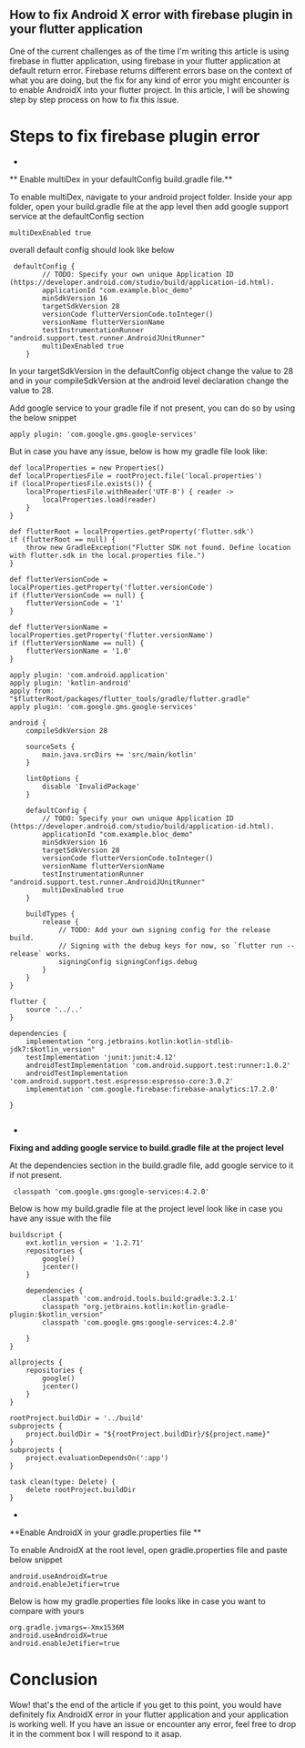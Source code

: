 ## How to fix Android X error with firebase plugin in your flutter application

One of the current challenges as of the time I'm writing this article is using firebase in flutter application, using firebase in your flutter application at default return error. Firebase returns different errors base on the context of what you are doing, but the fix for any kind of error you might encounter is to enable AndroidX into your flutter project.  In this article, I will be showing step by step process on how to fix this issue.

# Steps to fix firebase plugin error

- 

** Enable multiDex in your defaultConfig build.gradle file.**

To enable multiDex, navigate to your android project folder. Inside your app folder, open your build.gradle file at the app level then add google support service at the defaultConfig section

```
multiDexEnabled true
```

overall default config should look like below

```
 defaultConfig {
        // TODO: Specify your own unique Application ID (https://developer.android.com/studio/build/application-id.html).
        applicationId "com.example.bloc_demo"
        minSdkVersion 16
        targetSdkVersion 28
        versionCode flutterVersionCode.toInteger()
        versionName flutterVersionName
        testInstrumentationRunner "android.support.test.runner.AndroidJUnitRunner"
        multiDexEnabled true
    }

```
In your targetSdkVersion in the defaultConfig object change the value to 28 and in your compileSdkVersion at the android level declaration change the value to 28.

Add google service to your gradle file if not present, you can do so by using the below snippet

```
apply plugin: 'com.google.gms.google-services'
```
But in case you have any issue, below is how my gradle file look like:

```
def localProperties = new Properties()
def localPropertiesFile = rootProject.file('local.properties')
if (localPropertiesFile.exists()) {
    localPropertiesFile.withReader('UTF-8') { reader ->
        localProperties.load(reader)
    }
}

def flutterRoot = localProperties.getProperty('flutter.sdk')
if (flutterRoot == null) {
    throw new GradleException("Flutter SDK not found. Define location with flutter.sdk in the local.properties file.")
}

def flutterVersionCode = localProperties.getProperty('flutter.versionCode')
if (flutterVersionCode == null) {
    flutterVersionCode = '1'
}

def flutterVersionName = localProperties.getProperty('flutter.versionName')
if (flutterVersionName == null) {
    flutterVersionName = '1.0'
}

apply plugin: 'com.android.application'
apply plugin: 'kotlin-android'
apply from: "$flutterRoot/packages/flutter_tools/gradle/flutter.gradle"
apply plugin: 'com.google.gms.google-services'

android {
    compileSdkVersion 28

    sourceSets {
        main.java.srcDirs += 'src/main/kotlin'
    }

    lintOptions {
        disable 'InvalidPackage'
    }

    defaultConfig {
        // TODO: Specify your own unique Application ID (https://developer.android.com/studio/build/application-id.html).
        applicationId "com.example.bloc_demo"
        minSdkVersion 16
        targetSdkVersion 28
        versionCode flutterVersionCode.toInteger()
        versionName flutterVersionName
        testInstrumentationRunner "android.support.test.runner.AndroidJUnitRunner"
        multiDexEnabled true
    }

    buildTypes {
        release {
            // TODO: Add your own signing config for the release build.
            // Signing with the debug keys for now, so `flutter run --release` works.
            signingConfig signingConfigs.debug
        }
    }
}

flutter {
    source '../..'
}

dependencies {
    implementation "org.jetbrains.kotlin:kotlin-stdlib-jdk7:$kotlin_version"
    testImplementation 'junit:junit:4.12'
    androidTestImplementation 'com.android.support.test:runner:1.0.2'
    androidTestImplementation 'com.android.support.test.espresso:espresso-core:3.0.2'
    implementation 'com.google.firebase:firebase-analytics:17.2.0'

}


```


- 
**Fixing and adding google service to build.gradle file at the project level**

At the dependencies section in the build.gradle file, add google service to it if not present.

```
 classpath 'com.google.gms:google-services:4.2.0'

```
Below is how my build.gradle file at the project level look like in case you have any issue with the file

```
buildscript {
    ext.kotlin_version = '1.2.71'
    repositories {
        google()
        jcenter()
    }

    dependencies {
        classpath 'com.android.tools.build:gradle:3.2.1'
        classpath "org.jetbrains.kotlin:kotlin-gradle-plugin:$kotlin_version"
        classpath 'com.google.gms:google-services:4.2.0'

    }
}

allprojects {
    repositories {
        google()
        jcenter()
    }
}

rootProject.buildDir = '../build'
subprojects {
    project.buildDir = "${rootProject.buildDir}/${project.name}"
}
subprojects {
    project.evaluationDependsOn(':app')
}

task clean(type: Delete) {
    delete rootProject.buildDir
}

```


- 
**Enable AndroidX in your gradle.properties file **

To enable AndroidX at the root level, open gradle.properties file and paste below snippet

```
android.useAndroidX=true
android.enableJetifier=true

```


Below is how my gradle.properties file looks like in case you want to compare with yours

```
org.gradle.jvmargs=-Xmx1536M
android.useAndroidX=true
android.enableJetifier=true

```


# Conclusion
Wow! that's the end of the article if you get to this point, you would have definitely fix AndroidX error in your flutter application and your application is working well. If you have an issue or encounter any error, feel free to drop it in the comment box I will respond to it asap.